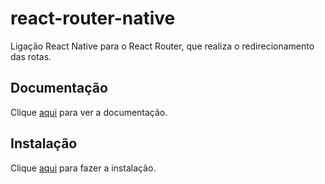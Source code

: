 # react-router-native

Ligação React Native para o React Router, que realiza o redirecionamento das rotas.

## Documentação

Clique [aqui](https://github.com/ReactTraining/react-router/tree/master/packages/react-router-native) para ver a documentação.

## Instalação

Clique [aqui](https://www.npmjs.com/package/react-router-native) para fazer a instalação.
